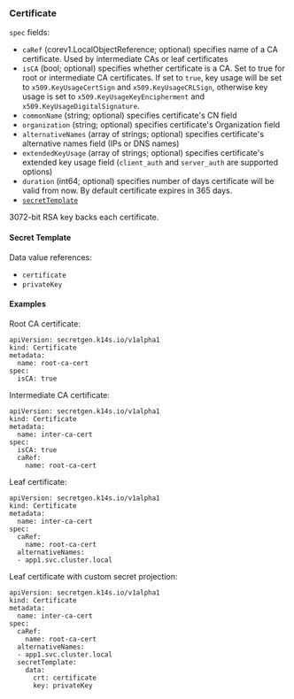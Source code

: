 ### Certificate

`spec` fields:

- `caRef` (corev1.LocalObjectReference; optional) specifies name of a CA certificate. Used by intermediate CAs or leaf certificates
- `isCA` (bool; optional) specifies whether certificate is a CA. Set to true for root or intermediate CA certificates. If set to `true`, key usage will be set to `x509.KeyUsageCertSign` and `x509.KeyUsageCRLSign`, otherwise key usage is set to `x509.KeyUsageKeyEncipherment` and `x509.KeyUsageDigitalSignature`.
- `commonName` (string; optional) specifies certificate's CN field
- `organization` (string; optional) specifies certificate's Organization field
- `alternativeNames` (array of strings; optional) specifies certificate's alternative names field (IPs or DNS names)
- `extendedKeyUsage` (array of strings; optional) specifies certificate's extended key usage field (`client_auth` and `server_auth` are supported options)
- `duration` (int64; optional) specifies number of days certificate will be valid from now. By default certificate expires in 365 days.
- [`secretTemplate`](secret-template.md)

3072-bit RSA key backs each certificate.

#### Secret Template

Data value references:

- `certificate`
- `privateKey`

#### Examples

Root CA certificate:

```
apiVersion: secretgen.k14s.io/v1alpha1
kind: Certificate
metadata:
  name: root-ca-cert
spec:
  isCA: true
```

Intermediate CA certificate:

```
apiVersion: secretgen.k14s.io/v1alpha1
kind: Certificate
metadata:
  name: inter-ca-cert
spec:
  isCA: true
  caRef:
    name: root-ca-cert
```

Leaf certificate:

```
apiVersion: secretgen.k14s.io/v1alpha1
kind: Certificate
metadata:
  name: inter-ca-cert
spec:
  caRef:
    name: root-ca-cert
  alternativeNames:
  - app1.svc.cluster.local
```

Leaf certificate with custom secret projection:

```
apiVersion: secretgen.k14s.io/v1alpha1
kind: Certificate
metadata:
  name: inter-ca-cert
spec:
  caRef:
    name: root-ca-cert
  alternativeNames:
  - app1.svc.cluster.local
  secretTemplate:
    data:
      crt: certificate
      key: privateKey
```
